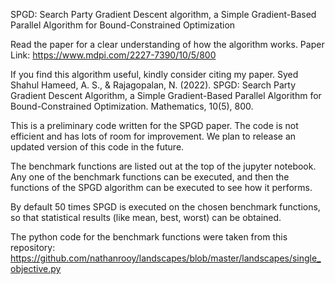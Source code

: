 SPGD: Search Party Gradient Descent algorithm, a Simple Gradient-Based Parallel Algorithm for Bound-Constrained Optimization

Read the paper for a clear understanding of how the algorithm works.
Paper Link: https://www.mdpi.com/2227-7390/10/5/800

If you find this algorithm useful, kindly consider citing my paper.
Syed Shahul Hameed, A. S., & Rajagopalan, N. (2022). SPGD: Search Party Gradient Descent Algorithm, a Simple Gradient-Based Parallel Algorithm for Bound-Constrained Optimization. Mathematics, 10(5), 800.

This is a preliminary code written for the SPGD paper.
The code is not efficient and has lots of room for improvement.
We plan to release an updated version of this code in the future.

The benchmark functions are listed out at the top of the jupyter notebook. Any one of the benchmark functions can
be executed, and then the functions of the SPGD algorithm can be executed to see how it performs.

By default 50 times SPGD is executed on the chosen benchmark functions, so that statistical results (like mean, best, worst) can be obtained. 

The python code for the benchmark functions were taken from this repository: https://github.com/nathanrooy/landscapes/blob/master/landscapes/single_objective.py
